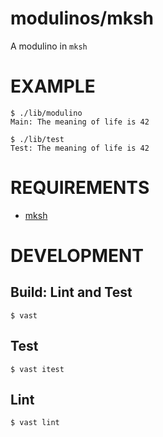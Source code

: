 # modulinos/mksh

A modulino in `mksh`

# EXAMPLE

```console
$ ./lib/modulino
Main: The meaning of life is 42

$ ./lib/test
Test: The meaning of life is 42
```

# REQUIREMENTS

* [mksh](https://www.mirbsd.org/mksh.htm)

# DEVELOPMENT

## Build: Lint and Test

```console
$ vast
```

## Test

```console
$ vast itest
```

## Lint

```console
$ vast lint
```
